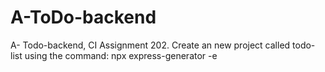 # A-ToDo-backend
A- Todo-backend, CI Assignment 202. Create an new project called todo-list using the command:   npx express-generator -e

